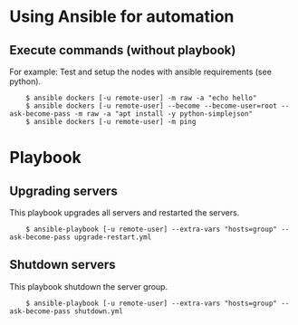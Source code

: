 # Using Ansible for automation

## Execute commands (without playbook)
For example: Test and setup the nodes with ansible requirements (see python).

```
	$ ansible dockers [-u remote-user] -m raw -a "echo hello"
	$ ansible dockers [-u remote-user] --become --become-user=root --ask-become-pass -m raw -a "apt install -y python-simplejson"
	$ ansible dockers [-u remote-user] -m ping
```

# Playbook

## Upgrading servers
This playbook upgrades all servers and restarted the servers.

```
	$ ansible-playbook [-u remote-user] --extra-vars "hosts=group" --ask-become-pass upgrade-restart.yml
```

## Shutdown servers
This playbook shutdown the server group.

```
	$ ansible-playbook [-u remote-user] --extra-vars "hosts=group" --ask-become-pass shutdown.yml
```
